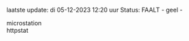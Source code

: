 laatste update: 
di 05-12-2023 12:20   uur 
Status: FAALT - geel - 
<div class="service Y">microstation</div><div class="service G">httpstat</div>